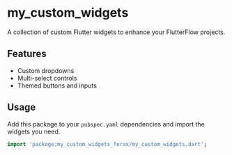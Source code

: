 # my_custom_widgets

A collection of custom Flutter widgets to enhance your FlutterFlow projects.

## Features

- Custom dropdowns
- Multi-select controls
- Themed buttons and inputs

## Usage

Add this package to your `pubspec.yaml` dependencies and import the widgets you need.

```dart
import 'package:my_custom_widgets_ferax/my_custom_widgets.dart';
